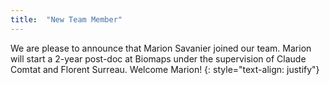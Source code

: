 ```yaml
---
title:  "New Team Member"
---
```

We are please to announce that Marion Savanier joined our team. Marion will start a 2-year post-doc at Biomaps under the supervision of Claude Comtat and Florent Surreau. Welcome Marion!
{: style="text-align: justify"}